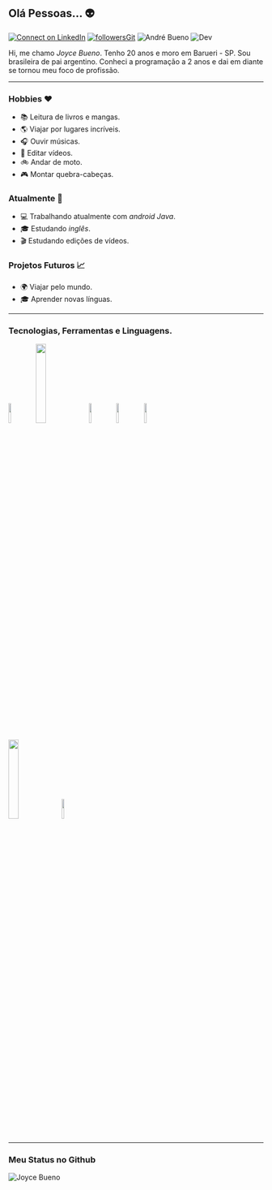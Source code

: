 ## Olá Pessoas... 👽

[![Connect on LinkedIn](https://img.shields.io/badge/--linkedin?label=LinkedIn&logo=LinkedIn&style=social)](https://www.linkedin.com/in/andrebuenowork/) [![followersGit](https://img.shields.io/github/followers/joycebueno?style=social)](https://github.com/buenoworks) <img src="https://komarev.com/ghpvc/?username=buenoworks&label=Profile%20views&color=0e75b6&style=social" alt="André Bueno" /> ![Dev](https://img.shields.io/badge/Dev-AndréBueno-orange)

Hi, me chamo *Joyce Bueno*. Tenho 20 anos e moro em Barueri - SP. Sou brasileira de pai argentino. Conheci a programação a 2 anos e dai em diante se tornou meu foco de profissão.
<hr/>

### Hobbies ❤️
- 📚 Leitura de livros e mangas.
- 🌎 Viajar por lugares incríveis.
- 🎧 Ouvir músicas.
- 🎥 Editar vídeos.
- 🚲 Andar de moto.
- 🎮 Montar quebra-cabeças.  
### Atualmente 📌
- 💻 Trabalhando atualmente com *android Java*.
- 🎓 Estudando *inglês*.
- 🎬 Estudando edições de vídeos.

### Projetos Futuros 📈
- 🌍 Viajar pelo mundo.
- 🎓 Aprender novas línguas.

<hr/>

### Tecnologias, Ferramentas e Linguagens.
<code><img width="10%" src="https://www.vectorlogo.zone/logos/visualstudio_code/visualstudio_code-ar21.svg"></code>  <code><img width="20%" src="https://www.vectorlogo.zone/logos/git-scm/git-scm-ar21.svg"></code> <code><img width="10%" src="https://www.vectorlogo.zone/logos/github/github-ar21.svg"></code> <code><img width="10%" src="https://www.vectorlogo.zone/logos/java/java-ar21.svg"></code> <code><img width="10%" src="https://www.vectorlogo.zone/logos/w3_html5/w3_html5-ar21.svg"> </code> <code><img width="20%" src="https://www.vectorlogo.zone/logos/android/android-ar21.svg"></code> <code><img width="10%" src="https://www.vectorlogo.zone/logos/commonmark/commonmark-ar21.svg"></code>
<hr/>

### Meu Status no Github
<img align="center" src="https://github-readme-stats.vercel.app/api?username=joycebueno&show_icons=true&locale=en" alt="Joyce Bueno" />
